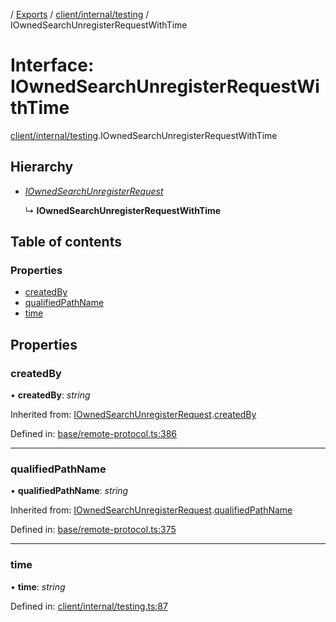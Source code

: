 [](../README.md) / [Exports](../modules.md) / [client/internal/testing](../modules/client_internal_testing.md) / IOwnedSearchUnregisterRequestWithTime

# Interface: IOwnedSearchUnregisterRequestWithTime

[client/internal/testing](../modules/client_internal_testing.md).IOwnedSearchUnregisterRequestWithTime

## Hierarchy

* [*IOwnedSearchUnregisterRequest*](base_remote_protocol.iownedsearchunregisterrequest.md)

  ↳ **IOwnedSearchUnregisterRequestWithTime**

## Table of contents

### Properties

- [createdBy](client_internal_testing.iownedsearchunregisterrequestwithtime.md#createdby)
- [qualifiedPathName](client_internal_testing.iownedsearchunregisterrequestwithtime.md#qualifiedpathname)
- [time](client_internal_testing.iownedsearchunregisterrequestwithtime.md#time)

## Properties

### createdBy

• **createdBy**: *string*

Inherited from: [IOwnedSearchUnregisterRequest](base_remote_protocol.iownedsearchunregisterrequest.md).[createdBy](base_remote_protocol.iownedsearchunregisterrequest.md#createdby)

Defined in: [base/remote-protocol.ts:386](https://github.com/onzag/itemize/blob/0e9b128c/base/remote-protocol.ts#L386)

___

### qualifiedPathName

• **qualifiedPathName**: *string*

Inherited from: [IOwnedSearchUnregisterRequest](base_remote_protocol.iownedsearchunregisterrequest.md).[qualifiedPathName](base_remote_protocol.iownedsearchunregisterrequest.md#qualifiedpathname)

Defined in: [base/remote-protocol.ts:375](https://github.com/onzag/itemize/blob/0e9b128c/base/remote-protocol.ts#L375)

___

### time

• **time**: *string*

Defined in: [client/internal/testing.ts:87](https://github.com/onzag/itemize/blob/0e9b128c/client/internal/testing.ts#L87)
